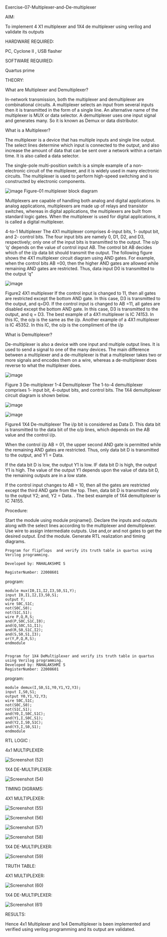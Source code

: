 Exercise-07-Multiplexer-and-De-multiplexer

AIM: 

To implement 4 X1 multiplexer and 1X4 de multiplexer using verilog and validate its outputs

HARDWARE REQUIRED: 

PC, Cyclone II , USB flasher

SOFTWARE REQUIRED: 

Quartus prime

THEORY: 

What are Multiplexer and Demultiplexer?

In-network transmission, both the multiplexer and demultiplexer are combinational circuits. A multiplexer selects an input from several inputs then it is transmitted in the form of a single line. An alternative name of the multiplexer is MUX or data selector. A demultiplexer uses one input signal and generates many. So it is known as Demux or data distributor.

What is a Multiplexer?

The multiplexer is a device that has multiple inputs and single line output. The select lines determine which input is connected to the output, and also increase the amount of data that can be sent over a network within a certain time. It is also called a data selector.

The single-pole multi-position switch is a simple example of a non-electronic circuit of the multiplexer, and it is widely used in many electronic circuits. The multiplexer is used to perform high-speed switching and is constructed by electronic components.



![image](https://user-images.githubusercontent.com/36288975/170912485-73c395c7-23c0-4e78-a53d-a2f0d07d9662.png)
          Figure-01 multiplexer block diagram 
          
          

Multiplexers are capable of handling both analog and digital applications. In analog applications, multiplexers are made up of relays and transistor switches, whereas in digital applications, the multiplexers are built from standard logic gates. When the multiplexer is used for digital applications, it is called a digital multiplexer.

4-to-1 Multiplexer
The 4X1 multiplexer comprises 4-input bits, 1- output bit, and 2- control bits. The four input bits are namely 0, D1, D2, and D3, respectively; only one of the input bits is transmitted to the output. The o/p ‘q’ depends on the value of control input AB. The control bit AB decides which of the i/p data bit should transmit the output. The following figure shows the 4X1 multiplexer circuit diagram using AND gates. For example, when the control bits AB =00, then the higher AND gates are allowed while remaining AND gates are restricted. Thus, data input D0 is transmitted to the output ‘q”



![image](https://user-images.githubusercontent.com/36288975/170912568-3598c60a-5035-41f3-b0c4-ccedba13aca5.png)


Figure2 4X1 multiplexer 
If the control input is changed to 11, then all gates are restricted except the bottom AND gate. In this case, D3 is transmitted to the output, and q=D0. If the control input is changed to AB =11, all gates are disabled except the bottom AND gate. In this case, D3 is transmitted to the output, and q = D3. The best example of a 4X1 multiplexer is IC 74153. In this IC, the o/p is the same as the i/p. Another example of a 4X1 multiplexer is IC 45352. In this IC, the o/p is the compliment of the i/p


What is Demultiplexer?

De-multiplexer is also a device with one input and multiple output lines. It is used to send a signal to one of the many devices. The main difference between a multiplexer and a de-multiplexer is that a multiplexer takes two or more signals and encodes them on a wire, whereas a de-multiplexer does reverse to what the multiplexer does.


![image](https://user-images.githubusercontent.com/36288975/170912606-a30e4b74-1726-4430-b245-2c3c3d9c232d.png)


Figure 3 De-multiplexer 
1-4 Demultiplexer
The 1-to-4 demultiplexer comprises 1- input bit, 4-output bits, and control bits. The 1X4 demultiplexer circuit diagram is shown below.

![image](https://user-images.githubusercontent.com/36288975/170912683-00fb746a-1d45-4023-91d1-3a70b841073c.png)


![image](https://user-images.githubusercontent.com/36288975/170912741-7cbd52af-7e0d-4be3-b5c6-6fb9c4eca7c9.png)


Figure4 1X4 De-multiplexer 
The i/p bit is considered as Data D. This data bit is transmitted to the data bit of the o/p lines, which depends on the AB value and the control i/p.

When the control i/p AB = 01, the upper second AND gate is permitted while the remaining AND gates are restricted. Thus, only data bit D is transmitted to the output, and Y1 = Data.

If the data bit D is low, the output Y1 is low. IF data bit D is high, the output Y1 is high. The value of the output Y1 depends upon the value of data bit D, the remaining outputs are in a low state.

If the control input changes to AB = 10, then all the gates are restricted except the third AND gate from the top. Then, data bit D is transmitted only to the output Y2; and, Y2 = Data. . The best example of 1X4 demultiplexer is IC 74155.

 
 
Procedure:

Start the module using module projname(). Declare the inputs and outputs along with the select lines according to the multiplexer and demultiplexer. Use wire to assign intermediate outputs. Use and,or and not gates to get the desired output. End the module. Generate RTL realization and timing diagrams.


    Program for flipflops  and verify its truth table in quartus using Verilog programming.

    Developed by: MAHALAKSHMI S

    RegisterNumber: 22008601

program:

    module mux(I0,I1,I2,I3,S0,S1,Y);
    input I0,I1,I2,I3,S0,S1;
    output Y;
    wire S0C,S1C;
    not(S0C,S0);
    not(S1C,S1);
    wire P,Q,R,S;
    and(P,S0C,S1C,I0);
    and(Q,S0C,S1,I1);
    and(R,S0,S1C,I2);
    and(S,S0,S1,I3);
    or(Y,P,Q,R,S);
    endmodule


    Program for 1X4 DeMultiplexer and verify its truth table in quartus using Verilog programming.
    Developed by: MAHALAKSHMI S
    RegisterNumber: 22008601

program:

    module demux(I,S0,S1,Y0,Y1,Y2,Y3);
    input I,S0,S1;
    output Y0,Y1,Y2,Y3;
    wire S0C,S1C;
    not(S0C,S0);
    not(S1C,S1);
    and(Y0,I,S0C,S1C);
    and(Y1,I,S0C,S1);
    and(Y2,I,S0,S1C);
    and(Y3,I,S0,S1);
    endmodule

RTL LOGIC :

4x1 MULTIPLEXER:

![Screenshot (52)](https://user-images.githubusercontent.com/122199968/212891934-dfe28d74-ce3b-442d-99e7-2b4609f7f86f.png)

1X4 DE-MULTIPLEXER:

![Screenshot (54)](https://user-images.githubusercontent.com/122199968/212892182-12abfbde-9b30-48eb-8fcd-28a942e708e5.png)

TIMING DIGRAMS:

4X1 MULTIPLEXER:

![Screenshot (55)](https://user-images.githubusercontent.com/122199968/212892455-ed8920b4-5daf-4c30-98cf-b984c90cab6e.png)


![Screenshot (56)](https://user-images.githubusercontent.com/122199968/212892598-79ac0811-28a6-44f7-8e05-57e140c56cbe.png)


![Screenshot (57)](https://user-images.githubusercontent.com/122199968/212892784-6c18409d-7896-4c7b-b99e-3c356d237bed.png)


![Screenshot (58)](https://user-images.githubusercontent.com/122199968/212892926-6289eefc-0491-47fc-81be-ff53a64717c5.png)


1X4 DE-MULTIPLEXER:


![Screenshot (59)](https://user-images.githubusercontent.com/122199968/212893287-4d1efff2-0937-458e-a823-0312fe0bd222.png)

TRUTH TABLE:

4X1 MULTIPLEXER:

![Screenshot (60)](https://user-images.githubusercontent.com/122199968/212893574-44b59061-a0b9-4afe-9f5a-0a204f6dcabf.png)

1X4 DE-MULTIPLEXER:

![Screenshot (61)](https://user-images.githubusercontent.com/122199968/212893855-bb402ef0-1191-41b9-9b46-aea5567b0cfa.png)


RESULTS:

Hence 4x1 Multiplexer and 1x4 Demultiplexer is been implemented and verified using verilog programming and its output are validated.



